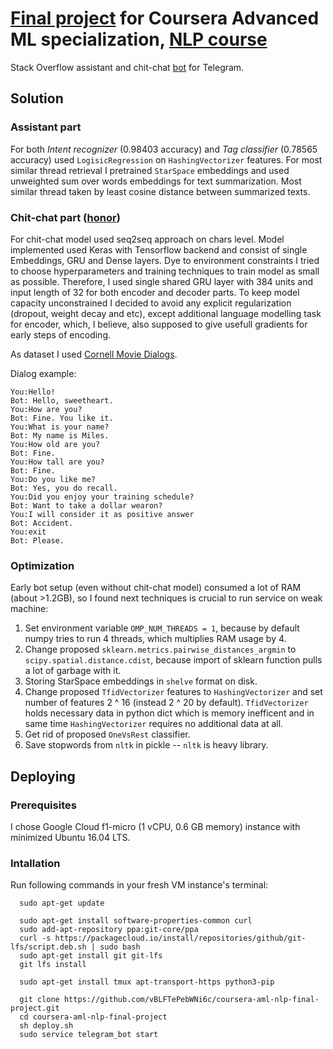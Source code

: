 # [Final project](https://www.coursera.org/learn/language-processing/peer/xbHJG/stackoverflow-assistant) for Coursera Advanced ML specialization, [NLP course](https://www.coursera.org/learn/language-processing/home/welcome)

Stack Overflow assistant and chit-chat [bot](http://t.me/tQTZwetd_bot) for Telegram.

## Solution

### Assistant part

For both *Intent recognizer* (0.98403 accuracy) and *Tag classifier* (0.78565 accuracy) used ```LogisicRegression``` on ```HashingVectorizer``` features. For most similar thread retrieval I pretrained ```StarSpace``` embeddings and used unweighted sum over words embeddings for text summarization. Most similar thread taken by least cosine distance between summarized texts.

### Chit-chat part ([honor](https://www.coursera.org/learn/language-processing/peer/Tz9WP/custom-conversational-model))

For chit-chat model used seq2seq approach on chars level. Model implemented used Keras with Tensorflow backend and consist of single Embeddings, GRU and Dense layers. Dye to environment constraints I tried to choose hyperparameters and training techniques to train model as small as possible. Therefore, I used single shared GRU layer with 384 units and input length of 32 for both encoder and decoder parts. To keep model capacity unconstrained I decided to avoid any explicit regularization (dropout, weight decay and etc), except additional language modelling task for encoder, which, I believe, also supposed to give usefull gradients for early steps of encoding.

As dataset I used [Cornell Movie Dialogs](http://www.cs.cornell.edu/~cristian/Cornell_Movie-Dialogs_Corpus.html).

Dialog example:

```
You:Hello!
Bot: Hello, sweetheart.
You:How are you?
Bot: Fine. You like it.
You:What is your name?
Bot: My name is Miles.
You:How old are you?
Bot: Fine.
You:How tall are you?
Bot: Fine.
You:Do you like me?
Bot: Yes, you do recall.
You:Did you enjoy your training schedule?
Bot: Want to take a dollar wearon?
You:I will consider it as positive answer
Bot: Accident.
You:exit
Bot: Please.

```

### Optimization

Early bot setup (even without chit-chat model) consumed a lot of RAM (about >1.2GB), so I found next techniques is crucial to run service on weak machine:

1. Set environment variable ```OMP_NUM_THREADS = 1```, because by default numpy tries to run 4 threads, which multiplies RAM usage by 4.
2. Change proposed ```sklearn.metrics.pairwise_distances_argmin``` to ```scipy.spatial.distance.cdist```, because import of sklearn function pulls a lot of garbage with it.
3. Storing StarSpace embeddings in ```shelve``` format on disk.
4. Change proposed ```TfidVectorizer``` features to ```HashingVectorizer``` and set number of features 2 ^ 16 (instead 2 ^ 20 by default). ```TfidVectorizer``` holds necessary data in python dict which is memory inefficent and in same time ```HashingVectorizer``` requires no additional data at all.
5. Get rid of proposed ```OneVsRest``` classifier.
6. Save stopwords from ```nltk``` in pickle -- ```nltk``` is heavy library.

## Deploying
### Prerequisites
I chose Google Cloud f1-micro (1 vCPU, 0.6 GB memory) instance with minimized Ubuntu 16.04 LTS.

### Intallation
Run following commands in your fresh VM instance's terminal:

```
  sudo apt-get update

  sudo apt-get install software-properties-common curl
  sudo add-apt-repository ppa:git-core/ppa
  curl -s https://packagecloud.io/install/repositories/github/git-lfs/script.deb.sh | sudo bash
  sudo apt-get install git git-lfs
  git lfs install

  sudo apt-get install tmux apt-transport-https python3-pip
  
  git clone https://github.com/vBLFTePebWNi6c/coursera-aml-nlp-final-project.git
  cd coursera-aml-nlp-final-project
  sh deploy.sh
  sudo service telegram_bot start
```
